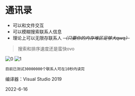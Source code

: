 # 通讯录

* 可以和文件交互
* 可以模糊搜索联系人信息
* 理论上可以无限存联系人 ~~*（只要你的内存堆区足够大qwq）*~~

> 搜索和排序速度还是蛮快ovo

![0](https://user-images.githubusercontent.com/54425164/174436057-e6a02ee3-1277-4892-8397-ee10e22c711b.png)
![1](https://user-images.githubusercontent.com/54425164/174436056-3da17fb3-33c4-41bb-9bc2-7683cb149c32.png)

`目前已测试30000000个联系人可在10秒内读完`

编译器：Visual Studio 2019

2022-6-16
